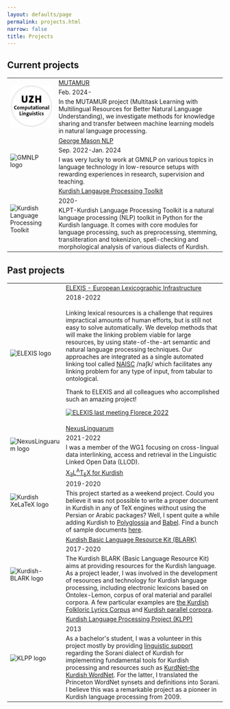 ```yaml
---
layout: defaults/page
permalink: projects.html
narrow: false
title: Projects
---
```



<html>
<head>
		<style>
		.revcap {
		display: inline-block;
		text-transform: uppercase;
		-webkit-transform: rotateY(180deg);
		-moz-transform: rotateY(180deg);
		-ms-transform: rotateY(180deg);
		transform: rotateY(180deg);
		}
		</style>
</head>

<body>
<h2>Current projects</h2>

<div class="container">
  <div class="row">
    <div class="col-12">
		<table class="table table-image table-responsive">
		  <tbody>
		  	<tr>
		      <td class="w-25" rowspan="3">
			      <img src="/docs/images/CL-UZH-logo.png" class="img-fluid img-thumbnail" alt="CL UZH logo">
		      </td>
		      <td><a href="https://www.cl.uzh.ch/en/research-groups/texttechnologies/research/machine-learning/mutamur.html" target="_blank">MUTAMUR</a></td>
		    </tr>
		      <tr>
			    <td>Feb. 2024-</td>
			  </tr>
			  <tr>
			    <td>In the MUTAMUR project (Multitask Learning with Multilingual Resources for Better Natural Language Understanding), we investigate methods for knowledge sharing and transfer between machine learning models in natural language processing.</td>
			  </tr>
		  	<tr>
		      <td class="w-25" rowspan="3">
			      <img src="/docs/images/gmnlp.png" class="img-fluid img-thumbnail" alt="GMNLP logo">
		      </td>
		      <td><a href="https://nlp.cs.gmu.edu/" target="_blank">George Mason NLP</a></td>
		    </tr>
		      <tr>
			    <td>Sep. 2022-Jan. 2024</td>
			  </tr>
			  <tr>
			    <td>I was very lucky to work at GMNLP on various topics in language technology in low-resource setups with rewarding experiences in research, supervision and teaching.</td>
			  </tr>
			  <tr>
		      <td class="w-25" rowspan="3">
			      <img src="https://raw.githubusercontent.com/sinaahmadi/klpt/master/docs/img/KLPT_logo.png" class="img-fluid img-thumbnail" alt="Kurdish Language Processing Toolkit">
		      </td>
		      <td><a href="https://github.com/sinaahmadi/klpt" target="_blank">Kurdish Langauge Processing Toolkit</a></td>
		    </tr>
		    <tr>
			    <td>2020-</td>
			 </tr>
			  <tr>
			    <td>KLPT-Kurdish Language Processing Toolkit is a natural language processing (NLP) toolkit in Python for the Kurdish language. It comes with core modules for language processing, such as preprocessing, stemming, transliteration and tokenizion, spell-checking and morphological analysis of various dialects of Kurdish.</td>
			  </tr>
		  </tbody>
		</table>   
    </div>
  </div>
</div>



<h2>Past projects</h2>

<div class="container">
  <div class="row">
    <div class="col-12">
		<table class="table table-image table-responsive">
		  <tbody>
		  	<tr>
		      <td class="w-25" rowspan="3">
			      <img src="/docs/images/elexis_logo.jpeg" class="img-fluid img-thumbnail" alt="ELEXIS logo">
		      </td>
		      <td><a href="https://elex.is" target="_blank">ELEXIS - European Lexicographic Infrastructure</a></td>
		    </tr>
		    <tr>
			    <td>2018-2022</td>
			  </tr>
			  <tr>
			    <td>
			    	<p>
			    		Linking lexical resources is a challenge that requires impractical amounts of human efforts, but is still not easy to solve automatically. We develop methods that will make the linking problem viable for large resources, by using state-of-the-art semantic and natural language processing techniques. Our approaches are integrated as a single automated linking tool called <a href="https://github.com/insight-centre/naisc" target="_blank">NAISC</a> /naʃk/ which facilitates any linking problem for any type of input, from tabular to ontological.
						</p>
						<p>Thank to ELEXIS and all colleagues who accomplished such an amazing project!</p>
						<p><a href="/docs/pictures/ELEXIS_last_meeting.jpg" target="_blank"><img src="/docs/pictures/ELEXIS_last_meeting.jpg" class="img-fluid img-thumbnail" alt="ELEXIS last meeting Florece 2022"></a></p>
					</td>
			  </tr>
		  	<tr>
		      <td class="w-25" rowspan="3">
			      <img src="/docs/images/Nexus-Linguarum_Web-Logo-head-08.png" class="img-fluid img-thumbnail" alt="NexusLinguarum logo">
		      </td>
		      <td><a href="https://nexuslinguarum.eu/" target="_blank">NexusLinguarum</a></td>
		    </tr>
		    <tr>
			    <td>2021-2022</td>
			 </tr>
			  <tr>
			    <td>I was a member of the WG1 focusing on cross-lingual data interlinking, access and retrieval in the Linguistic Linked Open Data (LLOD).</td>
			  </tr>
		  	<tr>
		      <td class="w-25" rowspan="3">
			      <img src="/docs/images/Kurdish_XeLaTeX_logo.png" class="img-fluid img-thumbnail" alt="Kurdish XeLaTeX logo">
		      </td>
		      <td><a href="https://kurdishxelatex.github.io/" target="_blank"><span class="latex">X<sub>Ǝ</sub>L<sup>A</sup>T<sub>E</sub>X</span> for Kurdish</a></td>
		    </tr>
		    <tr>
			    <td>2019-2020</td>
			 </tr>
			  <tr>
			    <td>This project started as a weekend project. Could you believe it was not possible to write a proper document in Kurdish in any of TeX engines without using the Persian or Arabic packages? Well, I spent quite a while adding Kurdish to <a href="https://github.com/reutenauer/polyglossia" target="_blank">Polyglossia</a> and <a href="https://github.com/latex3/babel/" target="_blank">Babel</a>. Find a bunch of sample documents <a href="https://github.com/KurdishXeLaTeX/Support" target="_blank">here</a>.</td>
			  </tr>
		    <tr>
		      <td class="w-25" rowspan="3">
			      <img src="/docs/images/kb_logo.png" class="img-fluid img-thumbnail" alt="Kurdish-BLARK logo">
		      </td>
		      <td><a href="https://kurdishblark.github.io/" target="_blank">Kurdish Basic Language Resource Kit (BLARK)</a></td>
		    </tr>
			<tr>
			    <td>2017-2020</td>
			</tr>
			<tr>
			<td>
				The Kurdish BLARK (Basic Language Resource Kit) aims at providing resources for the Kurdish language. As a project leader, I was involved in the development of resources and technology for Kurdish language processing, including electronic lexicons based on Ontolex-Lemon, corpus of oral material and parallel corpora. A few particular examples are <a href="https://kurdishblark.github.io/KurdishLyricsCorpus/" target="_blank">the Kurdish Folkloric Lyrics Corpus</a> and <a href="https://github.com/KurdishBLARK/InterdialectCorpus" target="_blank">Kurdish parallel corpora</a>.</td>
			</tr>
		     <tr>
		      <td class="w-25" rowspan="3">
			      <img src="/docs/images/klpp.jpg" class="img-fluid img-thumbnail" alt="KLPP logo">
		      </td>
		      <td><a href="http://klpp.github.io/" target="_blank">Kurdish Language Processing Project (KLPP)</a></td>
		    </tr>
		    <tr>
			    <td>2013</td>
			</tr>
			<tr>
				<td>As a bachelor's student, I was a volunteer in this project mostly by providing <a href="https://wiki.apertium.org/wiki/Sorani" target="_blank">linguistic support</a> regarding the Sorani dialect of Kurdish for implementing fundamental tools for Kurdish processing and resources such as <a href="https://github.com/klpp/kurdnet" target="_blank">KurdNet–the Kurdish WordNet</a>. For the latter, I translated the Princeton WordNet synsets and definitions into Sorani. I believe this was a remarkable project as a pioneer in Kurdish language processing from 2009.</td>
			</tr>
		  </tbody>
		</table>   
    </div>
  </div>
</div>
 


</body>

